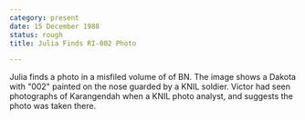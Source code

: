 ```yaml
---
category: present
date: 15 December 1988
status: rough
title: Julia Finds RI-002 Photo

---
```



Julia finds a photo in a misfiled volume of of BN.
The image shows a Dakota with "002" painted on the nose guarded by a
KNIL soldier. Victor had seen photographs of Karangendah when a KNIL
photo analyst, and suggests the photo was taken there.
